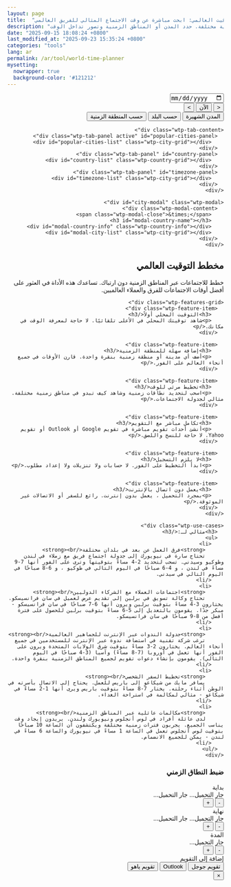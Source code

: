 ```yaml
---
layout: page
title:  "مخطط التوقيت العالمي: ابحث مباشرة عن وقت الاجتماع المثالي للفريق العالمي"
description: "أداة بسيطة للعثور على وقت الاجتماع المثالي عبر مناطق زمنية مختلفة. حدد المدن أو المناطق الزمنية وتصور تداخل الوقت."
date: "2025-09-15 18:08:24 +0800"
last_modified_at: "2025-09-23 15:35:24 +0800"
categories: "tools"
lang: ar
permalink: /ar/tool/world-time-planner
mysetting:
  nowrapper: true
  background-color: '#121212'
---
```


<link rel="stylesheet" href="/assets/css/world-time-planner.css?v=11">

<div id="world-time-planner-app" dir="rtl">

  <div id="wtp-timeline-container" class="wtp-timeline-container">
    <div class="wtp-timeline-header">
      <div class="wtp-date-controls">
        <div id="wtp-date-buttons"></div>
        <input type="date" id="wtp-date-picker">
      </div>
      <div class="wtp-time-nav-controls">
        <button id="wtp-scroll-left-btn" title="التمرير إلى اليسار">&lt;</button>
        <button id="wtp-now-btn" title="اذهب إلى الوقت الحالي">الآن</button>
        <button id="wtp-scroll-right-btn" title="التمرير إلى اليمين">&gt;</button>
      </div>
    </div>
        <div id="wtp-scroll-container">
          <div id="wtp-rows-wrapper" style="position: relative;">
              <div id="wtp-time-rows"></div>
              <div id="wtp-time-selector" style="display: none;"></div>
          </div>
        </div>
  </div>

  <div class="wtp-selectors-container">
    <div class="wtp-tab-buttons">
      <div class="wtp-tab-btn-container">
        <button class="wtp-tab-btn active" data-tab="popular">المدن الشهيرة</button>
        <button class="wtp-tab-btn" data-tab="country">حسب البلد</button>
        <button class="wtp-tab-btn" data-tab="timezone">حسب المنطقة الزمنية</button>
      </div>
    </div>
    
    <div class="wtp-tab-content">
      <div class="wtp-tab-panel active" id="popular-cities-panel">
        <div id="popular-cities-list" class="wtp-city-grid"></div>
      </div>
      <div class="wtp-tab-panel" id="country-panel">
        <div id="country-list" class="wtp-country-grid"></div>
      </div>
      <div class="wtp-tab-panel" id="timezone-panel">
        <div id="timezone-list" class="wtp-city-grid"></div>
      </div>
    </div>
    
    <div id="city-modal" class="wtp-modal">
      <div class="wtp-modal-content">
        <span class="wtp-modal-close">&times;</span>
        <h3 id="modal-country-name"></h3>
        <div id="modal-country-info" class="wtp-country-info"></div>
        <div id="modal-city-list" class="wtp-city-grid"></div>
      </div>
    </div>
  </div>

  <div class="wtp-features-section">
    <h2>مخطط التوقيت العالمي</h2>
    <p class="wtp-features-intro">
      خطط للاجتماعات عبر المناطق الزمنية دون ارتباك. تساعدك هذه الأداة في العثور على أفضل أوقات الاجتماعات للفرق والعملاء العالميين.
    </p>
    
    <div class="wtp-features-grid">
      <div class="wtp-feature-item">
        <h3>التوقيت المحلي أولاً</h3>
        <p>شاهد توقيتك المحلي في الأعلى تلقائيًا. لا حاجة لمعرفة الوقت في مكانك.</p>
      </div>
      
      <div class="wtp-feature-item">
        <h3>إضافة سهلة للمنطقة الزمنية</h3>
        <p>أضف أي مدينة أو منطقة زمنية بنقرة واحدة. قارن الأوقات في جميع أنحاء العالم على الفور.</p>
      </div>
      
      <div class="wtp-feature-item">
        <h3>تخطيط مرئي للوقت</h3>
        <p>اسحب لتحديد نطاقات زمنية وشاهد كيف تبدو في مناطق زمنية مختلفة. مثالي لجدولة الاجتماعات.</p>
      </div>
      
      <div class="wtp-feature-item">
        <h3>تكامل مباشر مع التقويم</h3>
        <p>أنشئ أحداث تقويم مباشرة في تقويم Google أو Outlook أو تقويم Yahoo. لا حاجة للنسخ واللصق.</p>
      </div>
      
      <div class="wtp-feature-item">
        <h3>لا يلزم التسجيل</h3>
        <p>ابدأ التخطيط على الفور. لا حسابات ولا تنزيلات ولا إعداد مطلوب.</p>
      </div>
      
      <div class="wtp-feature-item">
        <h3>يعمل دون اتصال بالإنترنت</h3>
        <p>بمجرد التحميل ، يعمل بدون إنترنت. رائع للسفر أو الاتصالات غير الموثوقة.</p>
      </div>
    </div>
    
    <div class="wtp-use-cases">
      <h3>مثالي لـ:</h3>
      <ul>
        <li>
          <strong>فرق العمل عن بعد في بلدان مختلفة</strong><br>
          تحتاج سارة في نيويورك إلى جدولة اجتماع فريق مع زملاء في لندن وطوكيو وسيدني. تسحب لتحديد 2-4 مساءً بتوقيتها وترى على الفور أنها 7-9 مساءً في لندن ، و 4-6 صباحًا في اليوم التالي في طوكيو ، و 6-8 صباحًا في اليوم التالي في سيدني.
        </li>
        <li>
          <strong>اجتماعات العملاء مع الشركاء الدوليين</strong><br>
          تحتاج وكالة تسويق في برلين إلى تقديم عرض لعميل في سان فرانسيسكو. يختارون 3-4 مساءً بتوقيت برلين ويرون أنها 6-7 صباحًا في سان فرانسيسكو - مبكر جدًا. يقومون بالتعديل إلى 5-6 مساءً بتوقيت برلين للحصول على فترة أفضل من 8-9 صباحًا في سان فرانسيسكو.
        </li>
        <li>
          <strong>جدولة الندوات عبر الإنترنت للجماهير العالمية</strong><br>
          ترغب شركة تقنية في استضافة ندوة عبر الإنترنت للمستخدمين في جميع أنحاء العالم. يختارون 2-3 مساءً بتوقيت شرق الولايات المتحدة ويرون على الفور أنها تعمل في أوروبا (7-8 مساءً) وآسيا (3-4 صباحًا في اليوم التالي). يقومون بإنشاء دعوات تقويم لجميع المناطق الزمنية بنقرة واحدة.
        </li>
        <li>
          <strong>تخطيط السفر الشخصي</strong><br>
          يسافر مايك من شيكاغو إلى باريس للعمل. يحتاج إلى الاتصال بأسرته في الوطن أثناء رحلته. يختار 7-8 مساءً بتوقيت باريس ويرى أنها 1-2 مساءً في شيكاغو - مثالي لمكالمة في استراحة الغداء.
        </li>
        <li>
          <strong>مكالمات عائلية عبر المناطق الزمنية</strong><br>
          لدى عائلة أفراد في لوس أنجلوس ونيويورك ولندن. يريدون إيجاد وقت يناسب الجميع. يجربون فترات زمنية مختلفة ويكتشفون أن الساعة 10 صباحًا بتوقيت لوس أنجلوس تعمل في الساعة 1 مساءً في نيويورك والساعة 6 مساءً في لندن - يمكن للجميع الانضمام.
        </li>
      </ul>
    </div>
  </div>

  <!-- Time Range Selection Dialog -->
  <div id="wtp-range-dialog" class="wtp-range-dialog">
    <div class="wtp-range-dialog-content">
      <div class="wtp-range-dialog-body">
        <div id="wtp-range-info">
          <h3>ضبط النطاق الزمني</h3>
          <div class="wtp-range-edit-container">
            <div class="wtp-range-edit-item">
              <label>بداية</label>
              <div class="wtp-datetime-display">
                <span class="wtp-date-value" id="wtp-start-date-display">جار التحميل...</span>
                <span class="wtp-time-value" id="wtp-start-time-display">جار التحميل...</span>
              </div>
              <div class="wtp-btn-group">
                <button class="wtp-time-btn wtp-time-decrease" data-target="start" data-direction="decrease">-</button>
                <button class="wtp-time-btn wtp-time-increase" data-target="start" data-direction="increase">+</button>
              </div>
            </div>
            <div class="wtp-range-edit-item">
              <label>نهاية</label>
              <div class="wtp-datetime-display">
                <span class="wtp-date-value" id="wtp-end-date-display">جار التحميل...</span>
                <span class="wtp-time-value" id="wtp-end-time-display">جار التحميل...</span>
              </div>
              <div class="wtp-btn-group">
                <button class="wtp-time-btn wtp-time-decrease" data-target="end" data-direction="decrease">-</button>
                <button class="wtp-time-btn wtp-time-increase" data-target="end" data-direction="increase">+</button>
              </div>
            </div>
            <div class="wtp-range-edit-item">
              <label>المدة</label>
              <div class="wtp-datetime-display">
                <span class="wtp-time-value" id="wtp-duration-display">جار التحميل...</span>
              </div>
              <div class="wtp-btn-group">
                <button class="wtp-time-btn wtp-time-decrease" data-target="duration" data-direction="decrease">-</button>
                <button class="wtp-time-btn wtp-time-increase" data-target="duration" data-direction="increase">+</button>
              </div>
            </div>
          </div>
        </div>
        <div class="wtp-meeting-links">
          <label class="wtp-meeting-label">إضافة إلى التقويم</label>
          <div class="wtp-meeting-buttons">
            <button class="wtp-meeting-btn" id="wtp-google-meeting-btn">
              تقويم جوجل
            </button>
            <button class="wtp-meeting-btn" id="wtp-outlook-meeting-btn">
              Outlook
            </button>
            <button class="wtp-meeting-btn" id="wtp-yahoo-meeting-btn">
              تقويم ياهو
            </button>
          </div>
        </div>
        <div id="wtp-timezone-times"></div>
      </div>
      <button class="wtp-range-dialog-close">&times;</button>
    </div>
  </div>

</div>

<template id="wtp-timeline-row-template">
  <div class="wtp-timeline-row">
    <div class="wtp-timezone-info">
      <button class="wtp-remove-btn">&times;</button>
      <div class="wtp-city"></div>
      <div class="wtp-current-time"></div>
    </div>
    <div class="wtp-timeline-track">
      <div class="wtp-hover-time-label"></div>
    </div>
  </div>
</template>

<script src="/assets/js/world-time-planner-ar.js?v=11"></script>
